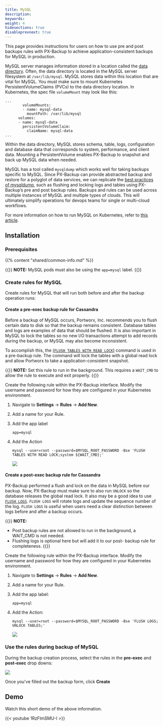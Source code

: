 ```yaml
---
title: MySQL
description: 
keywords: 
weight: 4
hidesections: true
disableprevnext: true
---
```


This page provides instructions for users on how to use pre and post backups rules with PX-Backup to achieve application-consistent backups for MySQL in production.


MySQL server manages information stored in a location called the [data directory](https://dev.mysql.com/doc/refman/8.0/en/data-directory.html). Often, the data directory is located in the MySQL server filesystem at `/var/lib/mysql`. MySQL stores data within this location that are vital for MySQL. You must make sure to mount Kubernetes PersistentVolumeClaims (PVCs) to the data directory location. In Kubernetes, the spec file `volumeMount` may look like this:

```text
...
        volumeMounts:
        - name: mysql-data
          mountPath: /var/lib/mysql
      volumes:
      - name: mysql-data
        persistentVolumeClaim:
          claimName: mysql-data
...
```

Within the data directory, MySQL stores schema, table, logs, configuration and database data that corresponds to system, performance, and client data. Mounting a PersistentVolume enables PX-Backup to snapshot and back up MySQL data when needed.

MySQL has a tool called `mysqldump` which works well for taking backups specific to MySQL. Since PX-Backup can provide abstracted backup and restore for a polyglot of data services, we can replicate the [best practices of mysqldump](https://dev.mysql.com/doc/refman/5.7/en/mysqldump.html#option_mysqldump_add-locks), such as flushing and locking logs and tables using PX-Backup’s pre and post backup rules. Backups and rules can be used across multiple instances of MySQL and multiple types of clouds. This will ultimately simplify operations for devops teams for single or multi-cloud workflows.

For more information on how to run MySQL on Kubernetes, refer to [this article](https://portworx.com/mysql-kubernetes/ ).

## Installation

### Prerequisites

{{% content "shared/common-info.md" %}}

{{<info>}}
**NOTE:** MySQL pods must also be using the `app=mysql` label.
{{</info>}}

### Create rules for MySQL

Create rules for MySQL that will run both before and after the backup operation runs:

#### Create a pre-exec backup rule for Cassandra

Before a backup of MySQL occurs, Portworx, Inc. recommends you to flush certain data to disk so that the backup remains consistent. Database tables and logs are examples of data that should be flushed. It is also important in MySQL to lock the tables so no new I/O transactions attempt to add records during the backup, or MySQL may also become inconsistent. 

To accomplish this, the [(`FLUSH TABLES WITH READ LOCK`)](https://dev.mysql.com/doc/refman/8.0/en/flush.html#flush-tables-with-read-lock) command is used in a pre-backup rule. The command will lock the tables with a global read lock and allow Portworx to take a application-consistent snapshot.

{{<info>}}
**NOTE:** Set this rule to run in the background. This requires a `WAIT_CMD` to allow the rule to execute and exit properly.
{{</info>}}

Create the following rule within the PX-Backup interface. Modify the username and password for how they are configured in your Kubernetes environment.

1. Navigate to **Settings** → **Rules** → **Add New**.
2. Add a name for your Rule.
3. Add the app label

	```text
	app=mysql
	```

4. Add the Action

	```text
	mysql --user=root --password=$MYSQL_ROOT_PASSWORD -Bse 'FLUSH TABLES WITH READ LOCK;system ${WAIT_CMD};'
	```

	 ![](/img/mysql-pre-rule.png)

#### Create a post-exec backup rule for Cassandra

PX-Backup performed a flush and lock on the data in MySQL before our backup. Now, PX-Backup must make sure to also run `UNLOCK` so the database releases the global read lock. It also may be a good idea to use [`FLUSH LOGS`](https://dev.mysql.com/doc/refman/8.0/en/flush.html#flush-logs). `FLUSH LOGS` will rotate logs and update the sequence number of the log. `FLUSH LOGS` is useful when users need a clear distinction between logs before and after a backup occurs. 

{{<info>}}
**NOTE:** 

* Post backup rules are not allowed to run in the background, a WAIT_CMD is not needed.
* Flushing logs is optional here but will add it to our post- backup rule for completeness.
{{</info>}}

Create the following rule within the PX-Backup interface. Modify the username and password for how they are configured in your Kubernetes environment.

1. Navigate to **Settings** → **Rules** → **Add New**.
2. Add a name for your Rule.
3. Add the app label:

	```text
	app=mysql
	```

4. Add the Action:

	```text
	mysql --user=root --password=$MYSQL_ROOT_PASSWORD -Bse 'FLUSH LOGS; UNLOCK TABLES;'
	```

	 ![](/img/mysql-post-rule.png)

### Use the rules during backup of MySQL

During the backup creation process, select the rules in the **pre-exec** and **post-exec** drop downs:

![](/img/mysql-use-rules.png)

Once you've filled out the backup form, click **Create**

## Demo

Watch this short demo of the above information.

{{< youtube  1RzFlmSMU-I >}}
